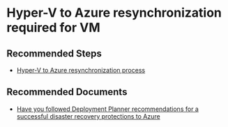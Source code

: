 <properties
    pageTitle="Hyper-V to Azure resynchronization required for VM"
    description="Hyper-V to Azure resynchronization required for VM"
    service="microsoft.recoveryservices"
    resource="vaults"
    authors="srinathv,TobyTu"
    ms.author="aaronmax"
    displayOrder=""
    selfHelpType="generic"
    supportTopicIds="32680620"
    resourceTags=""
    productPesIds="16370"
    cloudEnvironments="public, Fairfax"
    articleId="79842b51-f522-4acb-9ef4-f78c5e87ec25"
	ownershipId="Compute_SiteRecovery"
/>
# Hyper-V to Azure resynchronization required for VM

## **Recommended Steps**

- [Hyper-V to Azure resynchronization process](https://docs.microsoft.com/azure/site-recovery/concepts-hyper-v-to-azure-architecture#resynchronization-process)

## **Recommended Documents**

- [Have you followed Deployment Planner recommendations for a successful disaster recovery protections to Azure](https://docs.microsoft.com/azure/site-recovery/site-recovery-hyper-v-deployment-planner)
